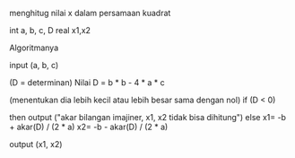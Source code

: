 menghitug nilai x dalam persamaan kuadrat

int a, b, c, D
real x1,x2

Algoritmanya

input (a, b, c)

(D = determinan)
Nilai D = b * b - 4 * a * c

(menentukan dia lebih kecil atau lebih besar sama dengan nol)
if (D < 0)

then output ("akar bilangan imajiner, x1, x2 tidak bisa dihitung")
else x1= -b + akar(D) / (2 * a)
     x2= -b - akar(D) / (2 * a)

output (x1, x2)